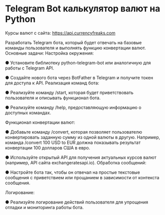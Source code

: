 # Telegram Bot калькулятор валют на Python

Курсы валют с сайта: https://api.currencyfreaks.com

Разработать Telegram бота, который будет отвечать на базовые команды пользователя и выполнять функцию конвертации валют.
Основные задачи:
	Настройка окружения:
 
●	Установите библиотеку python-telegram-bot или аналогичную для работы с Telegram API.

●	Создайте нового бота через BotFather в Telegram и получите токен для доступа к API.
	Реализация команд бота:
 
●	Реализуйте команду /start, которая будет приветствовать пользователя и описывать функционал бота.

●	Реализуйте команду /help, предоставляющую информацию о доступных командах.
	
 Функционал конвертации валют:
 
●	Добавьте команду /convert, которая позволяет пользователю конвертировать заданную сумму из одной валюты в другую. Например, команда /convert 100 USD to EUR должна показывать результат конвертации 100 долларов США в евро.

●	Используйте открытый API для получения актуальных курсов валют (например, API сайта exchangeratesapi.io).
	Обработка сообщений:
 
●	Настройте бота так, чтобы он отвечал на простые текстовые сообщения с приветствием или прощанием в зависимости от контекста сообщения.
	
 Логирование:
 
●	Реализуйте логирование действий пользователя для упрощения отладки и мониторинга работы бота.
